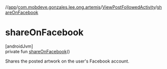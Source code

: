 //[app](../../../index.md)/[com.mobdeve.gonzales.lee.ong.artemis](../index.md)/[ViewPostFollowedActivity](index.md)/[shareOnFacebook](share-on-facebook.md)

# shareOnFacebook

[androidJvm]\
private fun [shareOnFacebook](share-on-facebook.md)()

Shares the posted artwork on the user's Facebook account.
